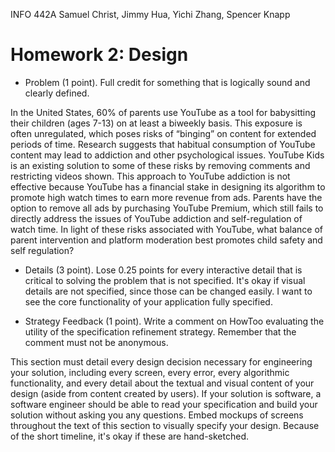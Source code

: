 INFO 442A
Samuel Christ, Jimmy Hua, Yichi Zhang, Spencer Knapp

# Homework 2: Design

* Problem (1 point). Full credit for something that is logically sound and clearly defined.

In the United States, 60% of parents use YouTube as a tool for babysitting their children (ages 7-13) on at least a biweekly basis. This exposure is often unregulated, which poses risks of “binging” on content for extended periods of time. Research suggests that habitual consumption of YouTube content may lead to addiction and other psychological issues. YouTube Kids is an existing solution to some of these risks by removing comments and restricting videos shown. This approach to YouTube addiction is not effective because YouTube has a financial stake in designing its algorithm to promote high watch times to earn more revenue from ads. Parents have the option to remove all ads by purchasing YouTube Premium, which still fails to directly address the issues of YouTube addiction and self-regulation of watch time. In light of these risks associated with YouTube, what balance of parent intervention and platform moderation best promotes child safety and self regulation?  

* Details (3 point). Lose 0.25 points for every interactive detail that is critical to solving the problem that is not specified. It's okay if visual details are not specified, since those can be changed easily. I want to see the core functionality of your application fully specified.

* Strategy Feedback (1 point). Write a comment on HowToo evaluating the utility of the specification refinement strategy.  Remember that the comment must not be anonymous.

This section must detail every design decision necessary for engineering your solution, including every screen, every error, every algorithmic functionality, and every detail about the textual and visual content of your design (aside from content created by users). If your solution is software, a software engineer should be able to read your specification and build your solution without asking you any questions. Embed mockups of screens throughout the text of this section to visually specify your design. Because of the short timeline, it's okay if these are hand-sketched.
